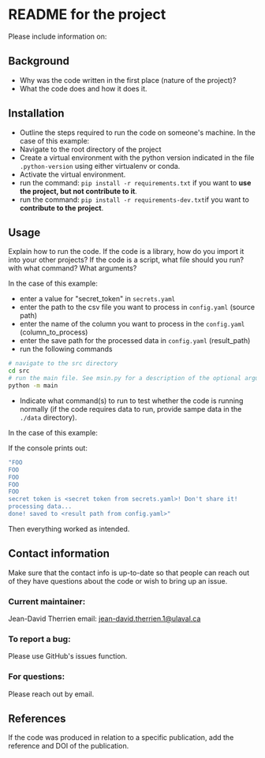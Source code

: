 # README for the project

Please include information on:

## Background

* Why was the code written in the first place (nature of the project)?
* What the code does and how it does it.

## Installation

* Outline the steps required to run the code on someone's machine.
In the case of this example:
* Navigate to the root directory of the project
* Create a virtual environment with the python version indicated in the file `.python-version` using either virtualenv or conda.
* Activate the virtual environment.
* run the command: `pip install -r requirements.txt` if you want to **use the project, but not contribute to it**.
* run the command: `pip install -r requirements-dev.txt`if you want to **contribute to the project**.

## Usage

Explain how to run the code. If the code is a library, how do you import it into your other projects? If the code is a script, what file should you run? with what command? What arguments?

In the case of this example:

* enter a value for "secret_token" in `secrets.yaml`
* enter the path to the csv file you want to process in `config.yaml` (source path)
* enter the name of the column you want to process in the `config.yaml` (column_to_process)
* enter the save path for the processed data in `config.yaml` (result_path)
* run the following commands

``` bash
# navigate to the src directory
cd src
# run the main file. See msin.py for a description of the optional arguments.
python -m main
 ```

* Indicate what command(s) to run to test whether the code is running normally (if the code requires data to run, provide sampe data in the `./data` directory).

In the case of this example:

If the console prints out:

``` bash
"FOO
FOO
FOO
FOO
FOO
secret token is <secret token from secrets.yaml>! Don't share it!
processing data...
done! saved to <result path from config.yaml>"
```

Then everything worked as intended.

## Contact information
Make sure that the contact info is up-to-date so that people can reach out of they have questions about the code or wish to bring up an issue.

### Current maintainer:
Jean-David Therrien
email: jean-david.therrien.1@ulaval.ca

### To report a bug:

Please use GitHub's issues function.

### For questions:

Please reach out by email.

## References

If the code was produced in relation to a specific publication, add the reference and DOI of the publication.
